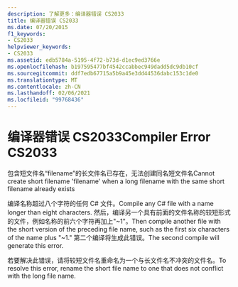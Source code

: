 ```yaml
---
description: 了解更多：编译器错误 CS2033
title: 编译器错误 CS2033
ms.date: 07/20/2015
f1_keywords:
- CS2033
helpviewer_keywords:
- CS2033
ms.assetid: edb5784a-5195-4f72-b73d-d1ec9ed3766e
ms.openlocfilehash: b197595477bf4542ccabbec949dadd5dc9db10cf
ms.sourcegitcommit: ddf7edb67715a5b9a45e3dd44536dabc153c1de0
ms.translationtype: MT
ms.contentlocale: zh-CN
ms.lasthandoff: 02/06/2021
ms.locfileid: "99768436"
---
```

# <a name="compiler-error-cs2033"></a><span data-ttu-id="a1241-103">编译器错误 CS2033</span><span class="sxs-lookup"><span data-stu-id="a1241-103">Compiler Error CS2033</span></span>

<span data-ttu-id="a1241-104">包含短文件名“filename”的长文件名已存在，无法创建同名短文件名</span><span class="sxs-lookup"><span data-stu-id="a1241-104">Cannot create short filename 'filename' when a long filename with the same short filename already exists</span></span>  
  
 <span data-ttu-id="a1241-105">编译名称超过八个字符的任何 C# 文件。</span><span class="sxs-lookup"><span data-stu-id="a1241-105">Compile any C# file with a name longer than eight characters.</span></span> <span data-ttu-id="a1241-106">然后，编译另一个具有前面的文件名称的较短形式的文件，例如名称的前六个字符再加上"~1"。</span><span class="sxs-lookup"><span data-stu-id="a1241-106">Then compile another file with the short version of the preceding file name, such as the first six characters of the name plus "~1."</span></span> <span data-ttu-id="a1241-107">第二个编译将生成此错误。</span><span class="sxs-lookup"><span data-stu-id="a1241-107">The second compile will generate this error.</span></span>  
  
 <span data-ttu-id="a1241-108">若要解决此错误，请将较短文件名重命名为一个与长文件名不冲突的文件名。</span><span class="sxs-lookup"><span data-stu-id="a1241-108">To resolve this error, rename the short file name to one that does not conflict with the long file name.</span></span>
